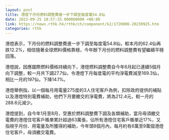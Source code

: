 ```yaml
---
layout: post
title: 港燈下月份燃料調整費進一步下調至每度電54.8仙
date: 2023-09-25 18:57:33.000000000 +08:00
link: https://news.rthk.hk/rthk/ch/component/k2/1720006-20230925.htm
categories: rthk
---
```


港燈表示，下月份的燃料調整費進一步下調至每度電54.8仙，較本月的62.4仙再跌12.2%，相信隨著全球燃料價格靠穩，今年餘下月份的燃料調整費有望繼續平穩回落。

港燈說，因應國際燃料價格持續向下，港燈燃料調整費自今年6月起已連續5個月向下調整，較一月共下調27.7仙，令港燈下月每度電的平均淨電費減至169.3仙，相比一月的197仙，下降14.1%。

港燈舉例指，以一個每月用電量275度的3人住宅客戶為例，扣除政府提供的補貼以及港燈特別電費補助，他們下月要繳交的淨電費，將為212.4元，較一月的288.6元減少。

港燈提到，自今年1月至8月，受惠於燃料調整費下調及各類補助，當月毋須繳交電費的港燈住宅客戶賬單累計超過63萬張，佔所有港燈住宅客戶賬單近17%，又指視乎月份、用電量及所獲得的補助，今年頭8個月內，每月約有6萬至9萬個港燈住宅客戶，毋須繳交電費。
